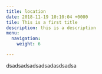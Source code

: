 ```yaml
---
title: location
date: 2018-11-19 10:10:04 +0000
tile: This is a first title
description: this is a description
menu:
  navigation:
    weight: 6

---
```

dsadsadsadsadsadasdsadsa